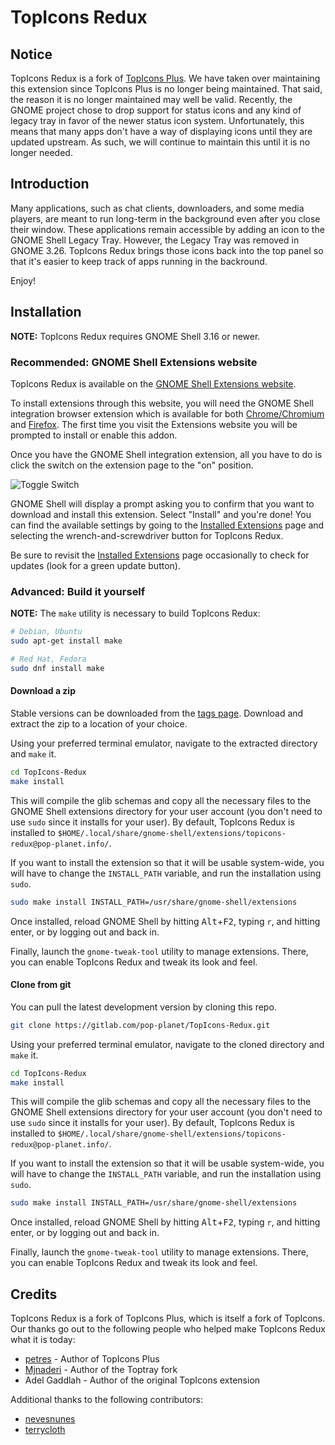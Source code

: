 # TopIcons Redux

## Notice

TopIcons Redux is a fork of [TopIcons Plus](https://github.com/phocean/TopIcons-plus). We have taken over maintaining this extension since TopIcons Plus is no longer being maintained. That said, the reason it is no longer maintained may well be valid. Recently, the GNOME project chose to drop support for status icons and any kind of legacy tray in favor of the newer status icon system. Unfortunately, this means that many apps don't have a way of displaying icons until they are updated upstream. As such, we will continue to maintain this until it is no longer needed.

## Introduction

Many applications, such as chat clients, downloaders, and some media players, are meant to run long-term in the background even after you close their window. These applications remain accessible by adding an icon to the GNOME Shell Legacy Tray. However, the Legacy Tray was removed in GNOME 3.26. TopIcons Redux brings those icons back into the top panel so that it's easier to keep track of apps running in the backround.

Enjoy!

## Installation

__NOTE:__ TopIcons Redux requires GNOME Shell 3.16 or newer.

### Recommended: GNOME Shell Extensions website

TopIcons Redux is available on the [GNOME Shell Extensions website](https://extensions.gnome.org).

To install extensions through this website, you will need the GNOME Shell integration browser extension which is available for both [Chrome/Chromium](https://chrome.google.com/webstore/detail/gnome-shell-integration/gphhapmejobijbbhgpjhcjognlahblep) and [Firefox](https://addons.mozilla.org/en-US/firefox/addon/gnome-shell-integration/). The first time you visit the Extensions website you will be prompted to install or enable this addon.

Once you have the GNOME Shell integration extension, all you have to do is click the switch on the extension page to the "on" position.

![Toggle Switch](https://gitlab.com/pop-planet/TopIcons-Redux/raw/master/media/toggle-switch.png)

GNOME Shell will display a prompt asking you to confirm that you want to download and install this extension. Select "Install" and you're done! You can find the available settings by going to the [Installed Extensions](https://extensions.gnome.org/local/) page and selecting the wrench-and-screwdriver button for TopIcons Redux.

Be sure to revisit the [Installed Extensions](https://extensions.gnome.org/local/) page occasionally to check for updates (look for a green update button).

### Advanced: Build it yourself

__NOTE:__ The `make` utility is necessary to build TopIcons Redux:

```bash
# Debian, Ubuntu
sudo apt-get install make

# Red Hat, Fedora
sudo dnf install make
```

#### Download a zip

Stable versions can be downloaded from the [tags page](https://gitlab.com/pop-planet/TopIcons-Redux/tags/). Download and extract the zip to a location of your choice.

Using your preferred terminal emulator, navigate to the extracted directory and `make` it.

```bash
cd TopIcons-Redux
make install
```

This will compile the glib schemas and copy all the necessary files to the GNOME Shell extensions directory for your user account (you don't need to use `sudo` since it installs for your user). By default, TopIcons Redux is installed to `$HOME/.local/share/gnome-shell/extensions/topicons-redux@pop-planet.info/`.

If you want to install the extension so that it will be usable system-wide, you will have to change the `INSTALL_PATH` variable, and run the installation using `sudo`.

```bash
sudo make install INSTALL_PATH=/usr/share/gnome-shell/extensions
```

Once installed, reload GNOME Shell by hitting <kbd>Alt</kbd>+<kbd>F2</kbd>, typing `r`, and hitting enter, or by logging out and back in.

Finally, launch the `gnome-tweak-tool` utility to manage extensions. There, you can enable TopIcons Redux and tweak its look and feel.

#### Clone from git

You can pull the latest development version by cloning this repo.

```bash
git clone https://gitlab.com/pop-planet/TopIcons-Redux.git
```

Using your preferred terminal emulator, navigate to the cloned directory and `make` it.

```bash
cd TopIcons-Redux
make install
```

This will compile the glib schemas and copy all the necessary files to the GNOME Shell extensions directory for your user account (you don't need to use `sudo` since it installs for your user). By default, TopIcons Redux is installed to `$HOME/.local/share/gnome-shell/extensions/topicons-redux@pop-planet.info/`.

If you want to install the extension so that it will be usable system-wide, you will have to change the `INSTALL_PATH` variable, and run the installation using `sudo`.

```bash
sudo make install INSTALL_PATH=/usr/share/gnome-shell/extensions
```

Once installed, reload GNOME Shell by hitting <kbd>Alt</kbd>+<kbd>F2</kbd>, typing `r`, and hitting enter, or by logging out and back in.

Finally, launch the `gnome-tweak-tool` utility to manage extensions. There, you can enable TopIcons Redux and tweak its look and feel.

## Credits

TopIcons Redux is a fork of TopIcons Plus, which is itself a fork of TopIcons. Our thanks go out to the following people who helped make TopIcons Redux what it is today:

* [petres](https://github.com/petres/gnome-shell-extension-extensions) - Author of TopIcons Plus
* [Mjnaderi](https://github.com/mjnaderi/TopTray) - Author of the Toptray fork
* Adel Gaddlah - Author of the original TopIcons extension

Additional thanks to the following contributors:

* [nevesnunes](https://github.com/nevesnunes)
* [terrycloth](https://github.com/terrycloth)
